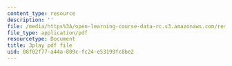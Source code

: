 ```yaml
---
content_type: resource
description: ''
file: /media/https%3A/open-learning-course-data-rc.s3.amazonaws.com/res-9-003-brains-minds-and-machines-summer-course-summer-2015/08f02f77a44a809cfc24e53199fc8be2_3xBTFOxtfNU.pdf
file_type: application/pdf
resourcetype: Document
title: 3play pdf file
uid: 08f02f77-a44a-809c-fc24-e53199fc8be2
---
```


